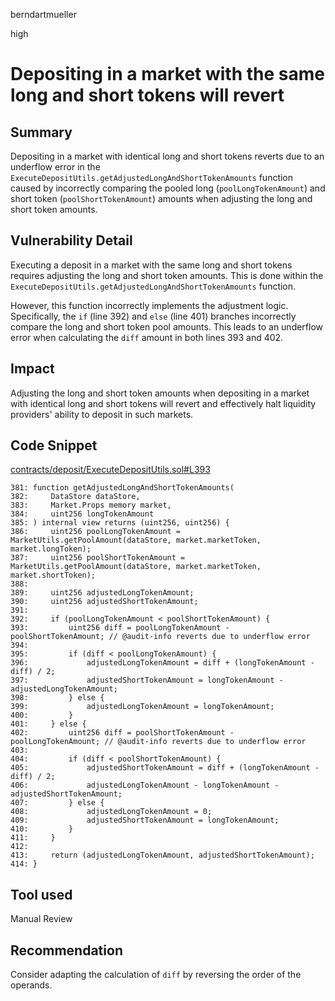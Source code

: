 berndartmueller

high

# Depositing in a market with the same long and short tokens will revert

## Summary

Depositing in a market with identical long and short tokens reverts due to an underflow error in the `ExecuteDepositUtils.getAdjustedLongAndShortTokenAmounts` function caused by incorrectly comparing the pooled long (`poolLongTokenAmount`) and short token (`poolShortTokenAmount`) amounts when adjusting the long and short token amounts.

## Vulnerability Detail

Executing a deposit in a market with the same long and short tokens requires adjusting the long and short token amounts. This is done within the `ExecuteDepositUtils.getAdjustedLongAndShortTokenAmounts` function.

However, this function incorrectly implements the adjustment logic. Specifically, the `if` (line 392) and `else` (line 401) branches incorrectly compare the long and short token pool amounts. This leads to an underflow error when calculating the `diff` amount in both lines 393 and 402.

## Impact

Adjusting the long and short token amounts when depositing in a market with identical long and short tokens will revert and effectively halt liquidity providers' ability to deposit in such markets.

## Code Snippet

[contracts/deposit/ExecuteDepositUtils.sol#L393](https://github.com/sherlock-audit/2023-02-gmx/blob/main/gmx-synthetics/contracts/deposit/ExecuteDepositUtils.sol#L393)

```solidity
381: function getAdjustedLongAndShortTokenAmounts(
382:     DataStore dataStore,
383:     Market.Props memory market,
384:     uint256 longTokenAmount
385: ) internal view returns (uint256, uint256) {
386:     uint256 poolLongTokenAmount = MarketUtils.getPoolAmount(dataStore, market.marketToken, market.longToken);
387:     uint256 poolShortTokenAmount = MarketUtils.getPoolAmount(dataStore, market.marketToken, market.shortToken);
388:
389:     uint256 adjustedLongTokenAmount;
390:     uint256 adjustedShortTokenAmount;
391:
392:     if (poolLongTokenAmount < poolShortTokenAmount) {
393:         uint256 diff = poolLongTokenAmount - poolShortTokenAmount; // @audit-info reverts due to underflow error
394:
395:         if (diff < poolLongTokenAmount) {
396:             adjustedLongTokenAmount = diff + (longTokenAmount - diff) / 2;
397:             adjustedShortTokenAmount = longTokenAmount - adjustedLongTokenAmount;
398:         } else {
399:             adjustedLongTokenAmount = longTokenAmount;
400:         }
401:     } else {
402:         uint256 diff = poolShortTokenAmount - poolLongTokenAmount; // @audit-info reverts due to underflow error
403:
404:         if (diff < poolShortTokenAmount) {
405:             adjustedShortTokenAmount = diff + (longTokenAmount - diff) / 2;
406:             adjustedLongTokenAmount - longTokenAmount - adjustedShortTokenAmount;
407:         } else {
408:             adjustedLongTokenAmount = 0;
409:             adjustedShortTokenAmount = longTokenAmount;
410:         }
411:     }
412:
413:     return (adjustedLongTokenAmount, adjustedShortTokenAmount);
414: }
```

## Tool used

Manual Review

## Recommendation

Consider adapting the calculation of `diff` by reversing the order of the operands.
